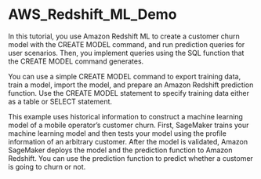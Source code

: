 # AWS_Redshift_ML_Demo

In this tutorial, you use Amazon Redshift ML to create a customer churn model with the CREATE MODEL command, and run prediction queries for user scenarios. Then, you implement queries using the SQL function that the CREATE MODEL command generates.

You can use a simple CREATE MODEL command to export training data, train a model, import the model, and prepare an Amazon Redshift prediction function. Use the CREATE MODEL statement to specify training data either as a table or SELECT statement.

This example uses historical information to construct a machine learning model of a mobile operator’s customer churn. First, SageMaker trains your machine learning model and then tests your model using the profile information of an arbitrary customer. After the model is validated, Amazon SageMaker deploys the model and the prediction function to Amazon Redshift. You can use the prediction function to predict whether a customer is going to churn or not.
